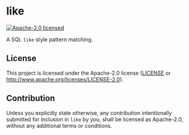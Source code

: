 # like

[![Apache-2.0 licensed](https://img.shields.io/badge/license-Apache--2.0-blue.svg)](LICENSE)

A SQL `like` style pattern matching.

## License

This project is licensed under the Apache-2.0 license ([LICENSE](LICENSE) or http://www.apache.org/licenses/LICENSE-2.0).

## Contribution

Unless you explicitly state otherwise, any contribution intentionally submitted
for inclusion in `like` by you, shall be licensed as Apache-2.0, without any additional
terms or conditions.
